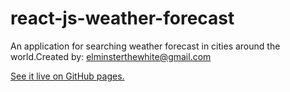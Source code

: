 # react-js-weather-forecast
An application for searching weather forecast in cities around the world.Created by: elminsterthewhite@gmail.com 

[See it live on GitHub pages.](https://elminsterrr.github.io/react-js-weather-forecast/)